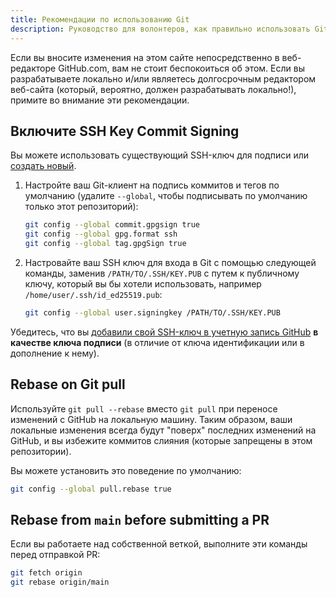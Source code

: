 ```yaml
---
title: Рекомендации по использованию Git
description: Руководство для волонтеров, как правильно использовать Git.
---
```


Если вы вносите изменения на этом сайте непосредственно в веб-редакторе GitHub.com, вам не стоит беспокоиться об этом. Если вы разрабатываете локально и/или являетесь долгосрочным редактором веб-сайта (который, вероятно, должен разрабатывать локально!), примите во внимание эти рекомендации.

## Включите SSH Key Commit Signing

Вы можете использовать существующий SSH-ключ для подписи или [создать новый](https://docs.github.com/en/authentication/connecting-to-github-with-ssh/generating-a-new-ssh-key-and-adding-it-to-the-ssh-agent).

1. Настройте ваш Git-клиент на подпись коммитов и тегов по умолчанию (удалите `--global`, чтобы подписывать по умолчанию только этот репозиторий):

    ```bash
    git config --global commit.gpgsign true
    git config --global gpg.format ssh
    git config --global tag.gpgSign true
    ```

2. Настровайте ваш SSH ключ для входа в Git с помощью следующей команды, заменив `/PATH/TO/.SSH/KEY.PUB` с путем к публичному ключу, который вы бы хотели использовать, например `/home/user/.ssh/id_ed25519.pub`:

    ```bash
    git config --global user.signingkey /PATH/TO/.SSH/KEY.PUB
    ```

Убедитесь, что вы [добавили свой SSH-ключ в учетную запись GitHub](https://docs.github.com/en/authentication/connecting-to-github-with-ssh/adding-a-new-ssh-key-to-your-github-account#adding-a-new-ssh-key-to-your-account) **в качестве ключа подписи** (в отличие от ключа идентификации или в дополнение к нему).

## Rebase on Git pull

Используйте `git pull --rebase` вместо `git pull` при переносе изменений с GitHub на локальную машину. Таким образом, ваши локальные изменения всегда будут "поверх" последних изменений на GitHub, и вы избежите коммитов слияния (которые запрещены в этом репозитории).

Вы можете установить это поведение по умолчанию:

```bash
git config --global pull.rebase true
```

## Rebase from `main` before submitting a PR

Если вы работаете над собственной веткой, выполните эти команды перед отправкой PR:

```bash
git fetch origin
git rebase origin/main
```
